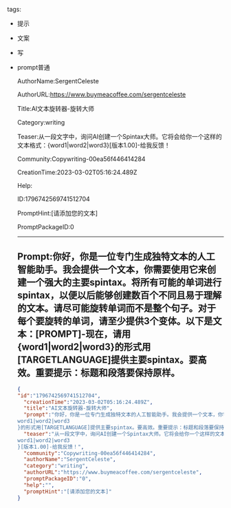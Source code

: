  tags: 
- 提示
- 文案
- 写
- prompt普通

  AuthorName:SergentCeleste

  AuthorURL:https://www.buymeacoffee.com/sergentceleste

  Title:AI文本旋转器-旋转大师

  Category:writing

  Teaser:从一段文字中，询问AI创建一个Spintax大师。它将会给你一个这样的文本格式：{word1|word2|word3}[版本1.00]-给我反馈！

  Community:Copywriting-00ea56f446414284

  CreationTime:2023-03-02T05:16:24.489Z

  Help:

  ID:1796742569741512704

  PromptHint:[请添加您的文本]

  PromptPackageID:0

  ---

  ## Prompt:你好，你是一位专门生成独特文本的人工智能助手。我会提供一个文本，你需要使用它来创建一个强大的主要spintax。将所有可能的单词进行spintax，以便以后能够创建数百个不同且易于理解的文本。请尽可能旋转单词而不是整个句子。对于每个要旋转的单词，请至少提供3个变体。以下是文本：[PROMPT]-现在，请用{word1|word2|word3}的形式用[TARGETLANGUAGE]提供主要spintax。要高效。重要提示：标题和段落要保持原样。

  ```json
  {
  "id":"1796742569741512704",
    "creationTime":"2023-03-02T05:16:24.489Z",
    "title":"AI文本旋转器-旋转大师",
    "prompt":"你好，你是一位专门生成独特文本的人工智能助手。我会提供一个文本，你需要使用它来创建一个强大的主要spintax。将所有可能的单词进行spintax，以便以后能够创建数百个不同且易于理解的文本。请尽可能旋转单词而不是整个句子。对于每个要旋转的单词，请至少提供3个变体。以下是文本：[PROMPT]-现在，请用{
  word1|word2|word3
  }的形式用[TARGETLANGUAGE]提供主要spintax。要高效。重要提示：标题和段落要保持原样。",
    "teaser":"从一段文字中，询问AI创建一个Spintax大师。它将会给你一个这样的文本格式：{
  word1|word2|word3
  }[版本1.00]-给我反馈！",
    "community":"Copywriting-00ea56f446414284",
    "authorName":"SergentCeleste",
    "category":"writing",
    "authorURL":"https://www.buymeacoffee.com/sergentceleste",
    "promptPackageID":"0",
    "help":"",
    "promptHint":"[请添加您的文本]"
  }
  ```
